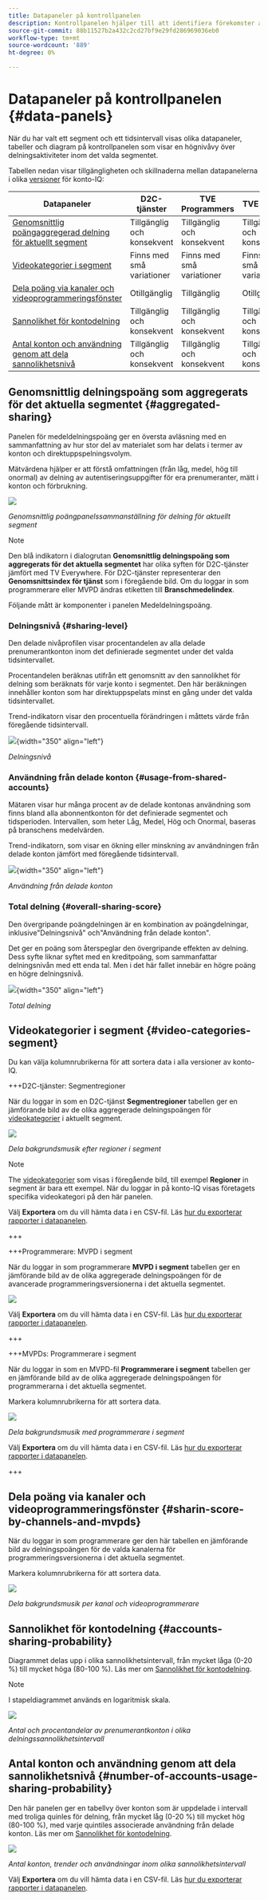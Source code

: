 ```yaml
---
title: Datapaneler på kontrollpanelen
description: Kontrollpanelen hjälper till att identifiera förekomster av lösenordsdelning genom att analysera en mängd olika prenumerationsdata.
source-git-commit: 88b11527b2a432c2cd27bf9e29fd286969036eb0
workflow-type: tm+mt
source-wordcount: '889'
ht-degree: 0%

---
```


# Datapaneler på kontrollpanelen {#data-panels}

När du har valt ett segment och ett tidsintervall visas olika datapaneler, tabeller och diagram på kontrollpanelen som visar en högnivåvy över delningsaktiviteter inom det valda segmentet.

Tabellen nedan visar tillgängligheten och skillnaderna mellan datapanelerna i olika [versioner](/help/accountiq/versions-aiq.md) för konto-IQ:

| Datapaneler | D2C-tjänster | TVE Programmers | TVE MVPD |
|---|---|---|---|
| [Genomsnittlig poängaggregerad delning för aktuellt segment](#aggregated-sharing) | Tillgänglig och konsekvent | Tillgänglig och konsekvent | Tillgänglig och konsekvent |
| [Videokategorier i segment](#video-categories-segment) | Finns med små variationer | Finns med små variationer | Finns med små variationer |
| [Dela poäng via kanaler och videoprogrammeringsfönster](#sharin-score-by-channels-and-mvpds) | Otillgänglig | Tillgänglig | Otillgänglig |
| [Sannolikhet för kontodelning](#accounts-sharing-probability) | Tillgänglig och konsekvent | Tillgänglig och konsekvent | Tillgänglig och konsekvent |
| [Antal konton och användning genom att dela sannolikhetsnivå](#number-of-accounts-usage-sharing-probability) | Tillgänglig och konsekvent | Tillgänglig och konsekvent | Tillgänglig och konsekvent |


## Genomsnittlig delningspoäng som aggregerats för det aktuella segmentet {#aggregated-sharing}

Panelen för medeldelningspoäng ger en översta avläsning med en sammanfattning av hur stor del av materialet som har delats i termer av konton och direktuppspelningsvolym.

Mätvärdena hjälper er att förstå omfattningen (från låg, medel, hög till onormal) av delning av autentiseringsuppgifter för era prenumeranter, mätt i konton och förbrukning.

![](assets/aggregate-sharing-score.png)


*Genomsnittlig poängpanelssammanställning för delning för aktuellt segment*

>[!NOTE]
>
> Den blå indikatorn i dialogrutan **Genomsnittlig delningspoäng som aggregerats för det aktuella segmentet** har olika syften för D2C-tjänster jämfört med TV Everywhere. För D2C-tjänster representerar den **Genomsnittsindex för tjänst** som i föregående bild. Om du loggar in som programmerare eller MVPD ändras etiketten till **Branschmedelindex**.

Följande mått är komponenter i panelen Medeldelningspoäng.

### Delningsnivå {#sharing-level}

Den delade nivåprofilen visar procentandelen av alla delade prenumerantkonton inom det definierade segmentet under det valda tidsintervallet.

Procentandelen beräknas utifrån ett genomsnitt av den sannolikhet för delning som beräknats för varje konto i segmentet. Den här beräkningen innehåller konton som har direktuppspelats minst en gång under det valda tidsintervallet.

Trend-indikatorn visar den procentuella förändringen i måttets värde från föregående tidsintervall.

![](assets/sharing-level.png){width="350" align="left"}


*Delningsnivå*

### Användning från delade konton {#usage-from-shared-accounts}

Mätaren visar hur många procent av de delade kontonas användning som finns bland alla abonnentkonton för det definierade segmentet och tidsperioden. Intervallen, som heter Låg, Medel, Hög och Onormal, baseras på branschens medelvärden.

Trend-indikatorn, som visar en ökning eller minskning av användningen från delade konton jämfört med föregående tidsintervall.

![](assets/usage-4mshared-accounts.png){width="350" align="left"}


*Användning från delade konton*

### Total delning {#overall-sharing-score}

Den övergripande poängdelningen är en kombination av poängdelningar, inklusive&quot;Delningsnivå&quot; och&quot;Användning från delade konton&quot;.

Det ger en poäng som återspeglar den övergripande effekten av delning. Dess syfte liknar syftet med en kreditpoäng, som sammanfattar delningsnivån med ett enda tal. Men i det här fallet innebär en högre poäng en högre delningsnivå.

![](assets/overall-sharing-score.png){width="350" align="left"}


*Total delning*

## Videokategorier i segment {#video-categories-segment}

Du kan välja kolumnrubrikerna för att sortera data i alla versioner av konto-IQ.

+++D2C-tjänster: Segmentregioner

När du loggar in som en D2C-tjänst **Segmentregioner** tabellen ger en jämförande bild av de olika aggregerade delningspoängen för [videokategorier](/help/accountiq/product-concepts.md#video-category-def) i aktuellt segment.

![](assets/sharing-scores-by-regions-in-segment.png)

*Dela bakgrundsmusik efter regioner i segment*

>[!NOTE]
>
> The [videokategorier](product-concepts.md#video-category-def)  som visas i föregående bild, till exempel **Regioner** in segment är bara ett exempel. När du loggar in på konto-IQ visas företagets specifika videokategori på den här panelen.

Välj **Exportera** om du vill hämta data i en CSV-fil. Läs [hur du exporterar rapporter i datapanelen](/help/accountiq/export-reports.md).

+++

+++Programmerare: MVPD i segment

När du loggar in som programmerare **MVPD i segment** tabellen ger en jämförande bild av de olika aggregerade delningspoängen för de avancerade programmeringsversionerna i det aktuella segmentet.

![](assets/sharing-scores-by-mvpds-in-segment.png)

Välj **Exportera** om du vill hämta data i en CSV-fil. Läs [hur du exporterar rapporter i datapanelen](/help/accountiq/export-reports.md).

+++

+++MVPDs: Programmerare i segment

När du loggar in som en MVPD-fil **Programmerare i segment** tabellen ger en jämförande bild av de olika aggregerade delningspoängen för programmerarna i det aktuella segmentet.

Markera kolumnrubrikerna för att sortera data.

![](assets/sharing-scores-by-programmers-in-segment.png)

*Dela bakgrundsmusik med programmerare i segment*

Välj **Exportera** om du vill hämta data i en CSV-fil. Läs [hur du exporterar rapporter i datapanelen](/help/accountiq/export-reports.md).

+++

## Dela poäng via kanaler och videoprogrammeringsfönster  {#sharin-score-by-channels-and-mvpds}

När du loggar in som programmerare ger den här tabellen en jämförande bild av delningspoängen för de valda kanalerna för programmeringsversionerna i det aktuella segmentet.

Markera kolumnrubrikerna för att sortera data.

![](assets/sharing-scores-by-channels-mvpds.png)


*Dela bakgrundsmusik per kanal och videoprogrammerare*

## Sannolikhet för kontodelning {#accounts-sharing-probability}

Diagrammet delas upp i olika sannolikhetsintervall, från mycket låga (0-20 %) till mycket höga (80-100 %). Läs mer om [Sannolikhet för kontodelning](#accounts-sharing-probability).

>[!NOTE]
>
>I stapeldiagrammet används en logaritmisk skala.


![](assets/dashboard-ac-sharing-prob.png)


*Antal och procentandelar av prenumerantkonton i olika delningssannolikhetsintervall*


## Antal konton och användning genom att dela sannolikhetsnivå {#number-of-accounts-usage-sharing-probability}

Den här panelen ger en tabellvy över konton som är uppdelade i intervall med troliga quinles för delning, från mycket låg (0-20 %) till mycket hög (80-100 %), med varje quintiles associerade användning från delade konton. Läs mer om [Sannolikhet för kontodelning](#accounts-sharing-probability).

![](assets/no-acc-usage-prob-level.png)

*Antal konton, trender och användningar inom olika sannolikhetsintervall*

Välj **Exportera** om du vill hämta data i en CSV-fil. Läs [hur du exporterar rapporter i datapanelen](/help/accountiq/export-reports.md).


